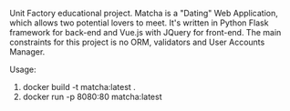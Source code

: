 Unit Factory educational project.
Matcha is a "Dating" Web Application, which allows two potential lovers to meet. It's written in Python Flask framework for back-end and Vue.js with JQuery for front-end. The main constraints for this project is no ORM, validators and User Accounts Manager.

Usage:
1. docker build -t matcha:latest .
2. docker run -p 8080:80 matcha:latest
